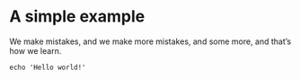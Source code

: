 [//]: # (Automatically generated by Sociable Weaver)
# A simple example

We make mistakes, and we make more mistakes, and some more, and that’s how we learn.

```shell
echo 'Hello world!'
```

